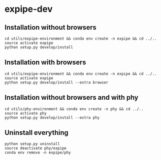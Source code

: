 # expipe-dev

## Installation without browsers
```
cd utils/expipe-environment && conda env create -n expipe && cd ../..
source activate expipe
python setup.py develop/install
```
## Installation with browsers
```
cd utils/expipe-environment && conda env create -n expipe && cd ../..
source activate expipe
python setup.py develop/install --extra browser
```
## Installation without browsers and with phy
```
cd utils/phy-environment && conda env create -n phy && cd ../..
source activate phy
python setup.py develop/install --extra phy
```
## Uninstall everything
```
python setup.py uninstall
source deactivate phy/expipe
conda env remove -n expipe/phy
```
